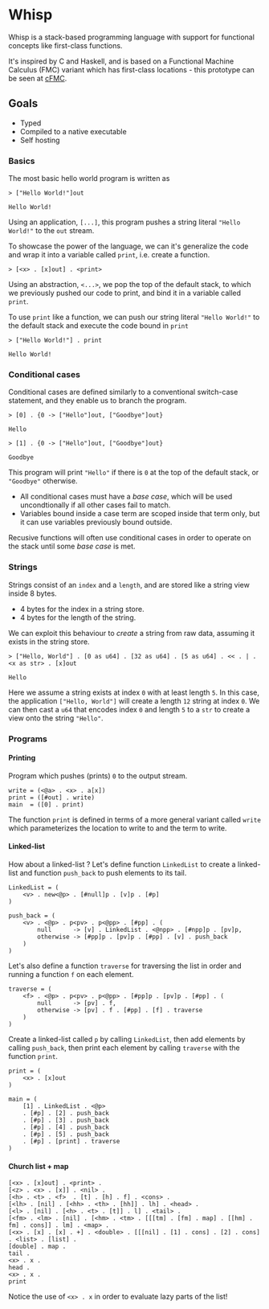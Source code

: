 # Whisp

Whisp is a stack-based programming language with support for functional concepts like first-class functions.

It's inspired by C and Haskell, and is based on a Functional Machine Calculus (FMC) variant which has first-class locations - this prototype can be seen at [cFMC](https://github.com/bmqn/cFMC).

## Goals
- Typed
- Compiled to a native executable
- Self hosting

### Basics

The most basic hello world program is written as

```
> ["Hello World!"]out

Hello World!
```

Using an application, `[...]`, this program pushes a string literal `"Hello World!"` to the `out` stream.

To showcase the power of the language, we can it's generalize the code and wrap it into a variable called `print`, i.e. create a function.

```
> [<x> . [x]out] . <print>
```

Using an abstraction, `<...>`, we pop the top of the default stack, to which we previously pushed our code to print, and bind it in a variable called `print`.

To use `print` like a function, we can push our string literal `"Hello World!"` to the default stack and execute the code bound in `print`

```
> ["Hello World!"] . print

Hello World!
```

### Conditional cases

Conditional cases are defined similarly to a conventional switch-case statement, and they enable us to branch the program.

```
> [0] . {0 -> ["Hello"]out, ["Goodbye"]out}

Hello
```

```
> [1] . {0 -> ["Hello"]out, ["Goodbye"]out}

Goodbye
```

This program will print `"Hello"` if there is `0` at the top of the default stack, or `"Goodbye"` otherwise.

- All conditional cases must have a _base case_, which will be used uncondtionally if all other cases fail to match.
- Variables bound inside a case term are scoped inside that term only, but it can use variables previously bound outside.

Recusive functions will often use conditional cases in order to operate on the stack until some _base case_ is met.

### Strings

Strings consist of an `index` and a `length`, and are stored like a string view inside 8 bytes.
- 4 bytes for the index in a string store.
- 4 bytes for the length of the string.

We can exploit this behaviour to _create_ a string from raw data, assuming it exists in the string store.

```
> ["Hello, World"] . [0 as u64] . [32 as u64] . [5 as u64] . << . | . <x as str> . [x]out

Hello
```

Here we assume a string exists at index `0` with at least length `5`. In this case, the application `["Hello, World"]` will create a length `12` string at index `0`. We can then cast a `u64` that encodes index `0` and length `5` to a `str` to create a view onto the string `"Hello"`.

### Programs

#### Printing

Program which pushes (prints) `0` to the output stream. 

```
write = (<@a> . <x> . a[x])
print = ([#out] . write)
main  = ([0] . print)
```

The function `print` is defined in terms of a more general variant called `write` which parameterizes the location to write to and the term to write.

#### Linked-list

How about a linked-list ? Let's define function `LinkedList` to create a linked-list and function `push_back` to push elements to its tail.

```
LinkedList = (
    <v> . new<@p> . [#null]p . [v]p . [#p]
)

push_back = (
    <v> . <@p> . p<pv> . p<@pp> . [#pp] . (
        null      -> [v] . LinkedList . <@npp> . [#npp]p . [pv]p,
        otherwise -> [#pp]p . [pv]p . [#pp] . [v] . push_back
    )
)
```

Let's also define a function `traverse` for traversing the list in order and running a function `f` on each element.

```
traverse = (
    <f> . <@p> . p<pv> . p<@pp> . [#pp]p . [pv]p . [#pp] . (
        null      -> [pv] . f,
        otherwise -> [pv] . f . [#pp] . [f] . traverse
    )
)
```

Create a linked-list called `p` by calling `LinkedList`, then add elements by calling `push_back`, then print each element by calling `traverse` with the function `print`.

```
print = (
    <x> . [x]out
)

main = (
    [1] . LinkedList . <@p>
    . [#p] . [2] . push_back
    . [#p] . [3] . push_back
    . [#p] . [4] . push_back
    . [#p] . [5] . push_back
    . [#p] . [print] . traverse
)
```

#### Church list + map

```
[<x> . [x]out] . <print> .
[<z> . <x> . [x]] . <nil> .
[<h> . <t> . <f>  . [t] . [h] . f] . <cons> .
[<lh> . [nil] . [<hh> . <th> . [hh]] . lh] . <head> .
[<l> . [nil] . [<h> . <t> . [t]] . l] . <tail> .
[<fm> . <lm> . [nil] . [<hm> . <tm> . [[[tm] . [fm] . map] . [[hm] . fm] . cons]] . lm] . <map> .
[<x> . [x] . [x] . +] . <double> . [[[nil] . [1] . cons] . [2] . cons] . <list> . [list] .
[double] . map .
tail .
<x> . x .
head .
<x> . x .
print
```

Notice the use of `<x> . x` in order to evaluate lazy parts of the list!
